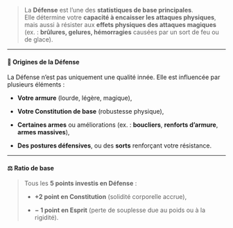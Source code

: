 > La **Défense** est l’une des **statistiques de base principales**.  
> Elle détermine votre **capacité à encaisser les attaques physiques**, mais aussi à résister aux **effets physiques des attaques magiques** (ex. : **brûlures, gelures, hémorragies** causées par un sort de feu ou de glace).

---

#### 📌 **Origines de la Défense**

La Défense n’est pas uniquement une qualité innée. Elle est influencée par plusieurs éléments :

- **Votre armure** (lourde, légère, magique),
    
- **Votre Constitution de base** (robustesse physique),
    
- **Certaines armes** ou améliorations (ex. : **boucliers**, **renforts d’armure**, **armes massives**),
    
- **Des postures défensives**, ou des **sorts** renforçant votre résistance.
    

---

#### ⚖️ **Ratio de base**

> Tous les **5 points investis en Défense** :
> 
> - **+2 point en Constitution** (solidité corporelle accrue),
>     
> - **− 1 point en Esprit** (perte de souplesse due au poids ou à la rigidité).
>
>     

